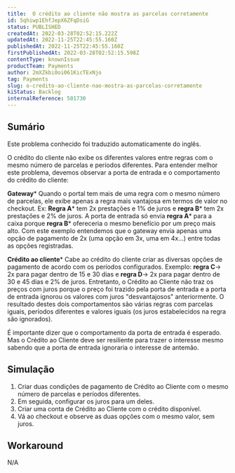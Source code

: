 ```yaml
---
title:  O crédito ao cliente não mostra as parcelas corretamente
id: 5qhiwp1EhfJepX6ZFqDsiG
status: PUBLISHED
createdAt: 2022-03-28T02:52:15.222Z
updatedAt: 2022-11-25T22:45:55.160Z
publishedAt: 2022-11-25T22:45:55.160Z
firstPublishedAt: 2022-03-28T02:52:15.598Z
contentType: knownIssue
productTeam: Payments
author: 2mXZkbi0oi061KicTExNjo
tag: Payments
slug: o-credito-ao-cliente-nao-mostra-as-parcelas-corretamente
kiStatus: Backlog
internalReference: 501730
---
```


## Sumário

<div class="alert alert-info">
  <p>Este problema conhecido foi traduzido automaticamente do inglês.</p>
</div>

O crédito do cliente não exibe os diferentes valores entre regras com o mesmo número de parcelas e períodos diferentes. Para entender melhor este problema, devemos observar a porta de entrada e o comportamento do crédito do cliente:

**Gateway***
Quando o portal tem mais de uma regra com o mesmo número de parcelas, ele exibe apenas a regra mais vantajosa em termos de valor no checkout.
Ex: **Regra A*** tem 2x prestações e 1% de juros e **regra B*** tem 2x prestações e 2% de juros. A porta de entrada só envia **regra A*** para a caixa porque **regra B*** ofereceria o mesmo benefício por um preço mais alto.
Com este exemplo entendemos que o gateway envia apenas uma opção de pagamento de 2x (uma opção em 3x, uma em 4x...) entre todas as opções registradas.

**Crédito ao cliente***
Cabe ao crédito do cliente criar as diversas opções de pagamento de acordo com os períodos configurados.
Exemplo: **regra C**-> 2x para pagar dentro de 15 e 30 dias e **regra D**-> 2x para pagar dentro de 30 e 45 dias e 2% de juros.
Entretanto, o Crédito ao Cliente não traz os preços com juros porque o preço foi trazido pela porta de entrada e a porta de entrada ignorou os valores com juros "desvantajosos" anteriormente.
O resultado destes dois comportamentos são várias regras com parcelas iguais, períodos diferentes e valores iguais (os juros estabelecidos na regra são ignorados).

É importante dizer que o comportamento da porta de entrada é esperado. Mas o Crédito ao Cliente deve ser resiliente para trazer o interesse mesmo sabendo que a porta de entrada ignoraria o interesse de antemão.

## Simulação


1. Criar duas condições de pagamento de Crédito ao Cliente com o mesmo número de parcelas e períodos diferentes.
2. Em seguida, configurar os juros para um deles.
3. Criar uma conta de Crédito ao Cliente com o crédito disponível.
4. Vá ao checkout e observe as duas opções com o mesmo valor, sem juros.


## Workaround


N/A

